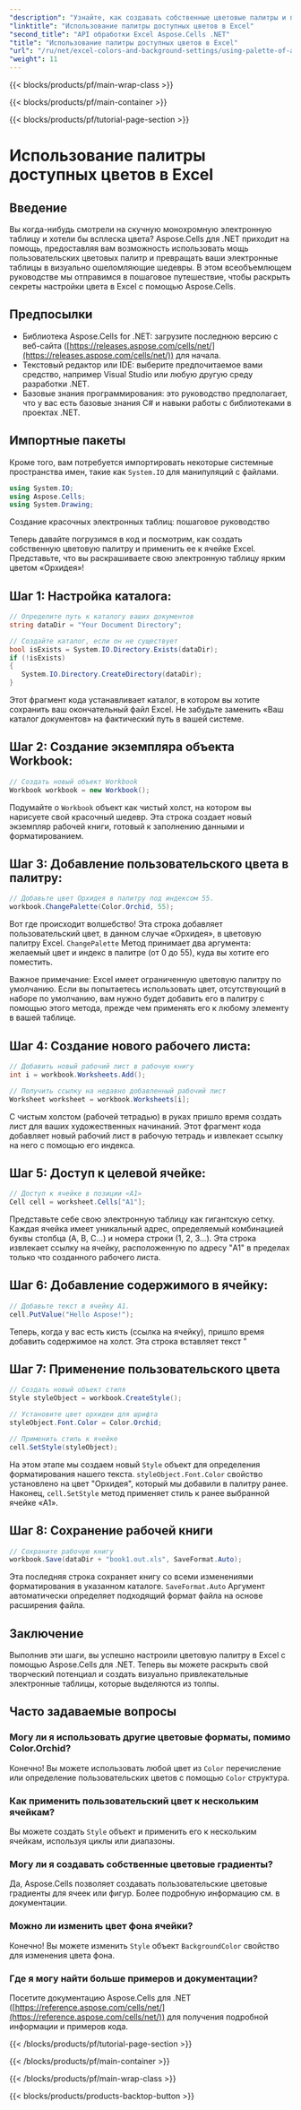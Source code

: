 ```yaml
---
"description": "Узнайте, как создавать собственные цветовые палитры и применять их к таблицам Excel с помощью Aspose.Cells для .NET. Улучшите визуальную привлекательность ваших данных с помощью ярких цветов и параметров форматирования."
"linktitle": "Использование палитры доступных цветов в Excel"
"second_title": "API обработки Excel Aspose.Cells .NET"
"title": "Использование палитры доступных цветов в Excel"
"url": "/ru/net/excel-colors-and-background-settings/using-palette-of-available-colors/"
"weight": 11
---
```


{{< blocks/products/pf/main-wrap-class >}}

{{< blocks/products/pf/main-container >}}

{{< blocks/products/pf/tutorial-page-section >}}

# Использование палитры доступных цветов в Excel

## Введение
Вы когда-нибудь смотрели на скучную монохромную электронную таблицу и хотели бы всплеска цвета? Aspose.Cells для .NET приходит на помощь, предоставляя вам возможность использовать мощь пользовательских цветовых палитр и превращать ваши электронные таблицы в визуально ошеломляющие шедевры. В этом всеобъемлющем руководстве мы отправимся в пошаговое путешествие, чтобы раскрыть секреты настройки цвета в Excel с помощью Aspose.Cells. 

## Предпосылки

- Библиотека Aspose.Cells for .NET: загрузите последнюю версию с веб-сайта ([https://releases.aspose.com/cells/net/](https://releases.aspose.com/cells/net/)) для начала. 
- Текстовый редактор или IDE: выберите предпочитаемое вами средство, например Visual Studio или любую другую среду разработки .NET. 
- Базовые знания программирования: это руководство предполагает, что у вас есть базовые знания C# и навыки работы с библиотеками в проектах .NET.

## Импортные пакеты

Кроме того, вам потребуется импортировать некоторые системные пространства имен, такие как `System.IO` для манипуляций с файлами. 

```csharp
using System.IO;
using Aspose.Cells;
using System.Drawing;
```

Создание красочных электронных таблиц: пошаговое руководство

Теперь давайте погрузимся в код и посмотрим, как создать собственную цветовую палитру и применить ее к ячейке Excel. Представьте, что вы раскрашиваете свою электронную таблицу ярким цветом «Орхидея»!

## Шаг 1: Настройка каталога:

```csharp
// Определите путь к каталогу ваших документов
string dataDir = "Your Document Directory";

// Создайте каталог, если он не существует
bool isExists = System.IO.Directory.Exists(dataDir);
if (!isExists)
{
   System.IO.Directory.CreateDirectory(dataDir);
}
```

Этот фрагмент кода устанавливает каталог, в котором вы хотите сохранить ваш окончательный файл Excel. Не забудьте заменить «Ваш каталог документов» на фактический путь в вашей системе.

## Шаг 2: Создание экземпляра объекта Workbook:

```csharp
// Создать новый объект Workbook
Workbook workbook = new Workbook();
```

Подумайте о `Workbook` объект как чистый холст, на котором вы нарисуете свой красочный шедевр. Эта строка создает новый экземпляр рабочей книги, готовый к заполнению данными и форматированием.

## Шаг 3: Добавление пользовательского цвета в палитру:

```csharp
// Добавьте цвет Орхидея в палитру под индексом 55.
workbook.ChangePalette(Color.Orchid, 55);
```

Вот где происходит волшебство! Эта строка добавляет пользовательский цвет, в данном случае «Орхидея», в цветовую палитру Excel. `ChangePalette` Метод принимает два аргумента: желаемый цвет и индекс в палитре (от 0 до 55), куда вы хотите его поместить. 

Важное примечание: Excel имеет ограниченную цветовую палитру по умолчанию. Если вы попытаетесь использовать цвет, отсутствующий в наборе по умолчанию, вам нужно будет добавить его в палитру с помощью этого метода, прежде чем применять его к любому элементу в вашей таблице.

## Шаг 4: Создание нового рабочего листа:

```csharp
// Добавить новый рабочий лист в рабочую книгу
int i = workbook.Worksheets.Add();

// Получить ссылку на недавно добавленный рабочий лист
Worksheet worksheet = workbook.Worksheets[i];
```

С чистым холстом (рабочей тетрадью) в руках пришло время создать лист для ваших художественных начинаний. Этот фрагмент кода добавляет новый рабочий лист в рабочую тетрадь и извлекает ссылку на него с помощью его индекса.

## Шаг 5: Доступ к целевой ячейке:

```csharp
// Доступ к ячейке в позиции «A1»
Cell cell = worksheet.Cells["A1"];
```

Представьте себе свою электронную таблицу как гигантскую сетку. Каждая ячейка имеет уникальный адрес, определяемый комбинацией буквы столбца (A, B, C...) и номера строки (1, 2, 3...). Эта строка извлекает ссылку на ячейку, расположенную по адресу "A1" в пределах только что созданного рабочего листа.

## Шаг 6: Добавление содержимого в ячейку:

```csharp
// Добавьте текст в ячейку A1.
cell.PutValue("Hello Aspose!");
```

Теперь, когда у вас есть кисть (ссылка на ячейку), пришло время добавить содержимое на холст. Эта строка вставляет текст "

## Шаг 7: Применение пользовательского цвета

```csharp
// Создать новый объект стиля
Style styleObject = workbook.CreateStyle();

// Установите цвет орхидеи для шрифта
styleObject.Font.Color = Color.Orchid;

// Применить стиль к ячейке
cell.SetStyle(styleObject);
```

На этом этапе мы создаем новый `Style` объект для определения форматирования нашего текста. `styleObject.Font.Color` свойство установлено на цвет "Орхидея", который мы добавили в палитру ранее. Наконец, `cell.SetStyle` метод применяет стиль к ранее выбранной ячейке «A1».

## Шаг 8: Сохранение рабочей книги

```csharp
// Сохраните рабочую книгу
workbook.Save(dataDir + "book1.out.xls", SaveFormat.Auto);
```

Эта последняя строка сохраняет книгу со всеми изменениями форматирования в указанном каталоге. `SaveFormat.Auto` Аргумент автоматически определяет подходящий формат файла на основе расширения файла.

## Заключение

Выполнив эти шаги, вы успешно настроили цветовую палитру в Excel с помощью Aspose.Cells для .NET. Теперь вы можете раскрыть свой творческий потенциал и создать визуально привлекательные электронные таблицы, которые выделяются из толпы. 

## Часто задаваемые вопросы

### Могу ли я использовать другие цветовые форматы, помимо Color.Orchid?
Конечно! Вы можете использовать любой цвет из `Color` перечисление или определение пользовательских цветов с помощью `Color` структура.

### Как применить пользовательский цвет к нескольким ячейкам?
Вы можете создать `Style` объект и применить его к нескольким ячейкам, используя циклы или диапазоны.

### Могу ли я создавать собственные цветовые градиенты?
Да, Aspose.Cells позволяет создавать пользовательские цветовые градиенты для ячеек или фигур. Более подробную информацию см. в документации.

### Можно ли изменить цвет фона ячейки?
Конечно! Вы можете изменить `Style` объект `BackgroundColor` свойство для изменения цвета фона.

### Где я могу найти больше примеров и документации?
Посетите документацию Aspose.Cells для .NET ([https://reference.aspose.com/cells/net/](https://reference.aspose.com/cells/net/)) для получения подробной информации и примеров кода.

{{< /blocks/products/pf/tutorial-page-section >}}

{{< /blocks/products/pf/main-container >}}

{{< /blocks/products/pf/main-wrap-class >}}

{{< blocks/products/products-backtop-button >}}
